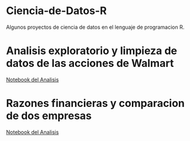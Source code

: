 # Ciencia-de-Datos-R
Algunos proyectos de ciencia de datos en el lenguaje de programacion R. 
# Analisis exploratorio y limpieza de datos de las acciones de Walmart
[Notebook del Analisis](https://github.com/GallegosLuna/Ciencia-de-Datos-R/blob/main/Analisis%20exploratorio%20de%20datos%20sobre%20las%20acciones%20de%20walmart.ipynb)
# Razones financieras y comparacion de dos empresas
[Notebook del Analisis](https://github.com/GallegosLuna/Ciencia-de-Datos-R/blob/main/Analisis%20exploratorio%20de%20datos%20sobre%20las%20acciones%20de%20walmart.ipynb)
